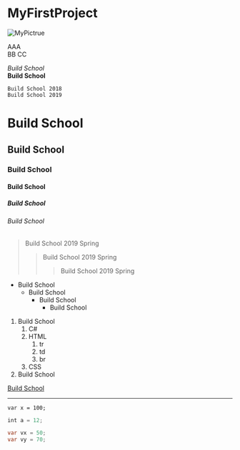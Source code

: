 # MyFirstProject

![MyPictrue](https://picsum.photos/g/500/300)

AAA  
BB
CC

*Build School*  
**Build School**

	Build School 2018
    Build School 2019

# Build School
## Build School
### Build School
#### Build School
##### Build School
###### Build School

> Build School 2019 Spring
>> Build School 2019 Spring
>>> Build School 2019 Spring

* Build School
  * Build School
    * Build School
      * Build School

1. Build School
   1. C#
   2. HTML
      1. tr
      2. td
      3. br
   3. CSS
2. Build School

[Build School](https://www.build-school.com)

- - - - - - - - - - - - - - - - - - - - - - -

```
var x = 100;
```
```javascript
int a = 12;
```
```csharp
var vx = 50;
var vy = 70;
```